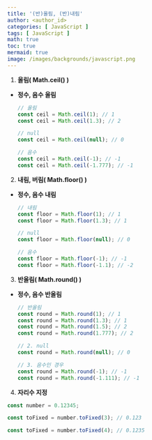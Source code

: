```yaml
---
title: '(반)올림, (반)내림'
author: <author_id>
categories: [ JavaScript ]
tags: [ JavaScript ]
math: true
toc: true
mermaid: true
image: /images/backgrounds/javascript.png
---
```


1. **올림( Math.ceil() )**
  - **정수, 음수 올림**

      ```javascript
      // 올림
      const ceil = Math.ceil(1); // 1
      const ceil = Math.ceil(1.3); // 2
      
      // null
      const ceil = Math.ceil(null); // 0
      
      // 음수
      const ceil = Math.ceil(-1); // -1
      const ceil = Math.ceil(-1.777); // -1
      ```
    
2. **내림, 버림( Math.floor() )**
  - **정수, 음수 내림**

      ```javascript
      // 내림
      const floor = Math.floor(1); // 1
      const floor = Math.floor(1.3); // 1
      
      // null
      const floor = Math.floor(null); // 0
      
      // 음수
      const floor = Math.floor(-1); // -1
      const floor = Math.floor(-1.1); // -2
      ```

3. **반올림( Math.round() )**
  - **정수, 음수 반올림**
      ```javascript
      // 반올림
      const round = Math.round(1); // 1
      const round = Math.round(1.3); // 1
      const round = Math.round(1.5); // 2
      const round = Math.round(1.777); // 2
      
      // 2. null
      const round = Math.round(null); // 0
      
      // 3. 음수인 경우
      const round = Math.round(-1); // -1
      const round = Math.round(-1.111); // -1

      ```

4. **자리수 지정**
```javascript
const number = 0.12345;

const toFixed = number.toFixed(3); // 0.123

const toFixed = number.toFixed(4); // 0.1235
```

